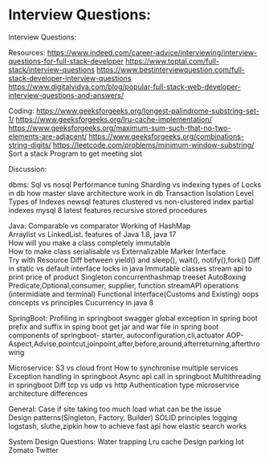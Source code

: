 # Interview Questions:

Interview Questions:


Resources:
https://www.indeed.com/career-advice/interviewing/interview-questions-for-full-stack-developer
https://www.toptal.com/full-stack/interview-questions
https://www.bestinterviewquestion.com/full-stack-developer-interview-questions
https://www.digitalvidya.com/blog/popular-full-stack-web-developer-interview-questions-and-answers/


Coding:
https://www.geeksforgeeks.org/longest-palindrome-substring-set-1/
https://www.geeksforgeeks.org/lru-cache-implementation/
https://www.geeksforgeeks.org/maximum-sum-such-that-no-two-elements-are-adjacent/
https://www.geeksforgeeks.org/combinations-string-digits/
https://leetcode.com/problems/minimum-window-substring/
Sort a stack
Program to get meeting slot

Discussion:

dbms:
Sql vs nosql
Performance tuning
Sharding vs indexing
types of Locks in db
how master slave architecture work in db
Transaction Isolation Level
Types of Indexes
newsql features
clustered vs non-clustered index
partial indexes
mysql 8 latest features
recursive stored procedures

Java:
Comparable vs comparator
Working of HashMap
Arraylist vs LinkedList.
features of Java 1.8, java 17
How will you make a class completely immutable
How to make class serialisable vs Externalizable
Marker Interface
Try with Resource
Diff between yield() and sleep(), wait(), notify(),fork()
Diff in static vs default interface
locks in java
Immutable classes
stream api to print price of product
Singleton
concurrenthashmap
treeset
AutoBoxing
Predicate,Optional,consumer, supplier, function
streamAPI operations (intermidiate and terminal)
Functional Interface(Customs and Existing)
oops concepts vs principles
Cucurrency in java 8

SpringBoot:
Profiling in springboot
swagger
global exception in spring boot
prefix and suffix in sping boot
get jar and war file in spring boot
components of springboot- starter, autoconfiguration,cli,actuator
AOP- Aspect,Advise,pointcut,joinpoint,after,before,around,afterreturning,afterthrowing

Microservice:
S3 vs cloud front
How to synchronise multiple services
Exception handling in springboot
Async api call in springboot
Multithreading in springboot
Diff tcp vs udp vs http
Authentication type
microservice architecture differences

General:
Case if site taking too much load what can be the issue
Design patterns(Singleton, Factory, Builder)
SOLID principles
logging logstash, sluthe,zipkin
how to achieve fast api 
how elastic search works




System Design Questions:
Water trapping
Lru cache
Design parking lot
Zomato
Twitter

